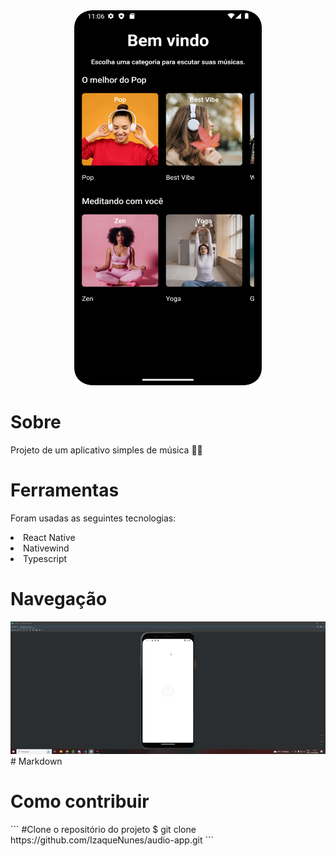 <div align="center">
    <div>
        <img src="./src/assets/Tela-inicial.png" width="300px" height="600px">
    </div>
    <div align="left">
        <h1>Sobre</h1>
        <p>Projeto de um aplicativo simples de música 👩‍💻</p>
        <h1>Ferramentas</h1>
        <p>Foram usadas as seguintes tecnologias:</p>
        <li>
            React Native
        </li>
        <li>
            Nativewind      
        </li>
        <li>
            Typescript      
        </li>
    </div>
    <div align="left">
        <h1>Navegação</h1>
    </div>
    <div>
        <img src="./src/assets/Navegação.gif">
    </div>
    <div align="left">
        # Markdown
        <h1>Como contribuir</h1>
        ```
        #Clone o repositório do projeto
        $ git clone https://github.com/IzaqueNunes/audio-app.git
        ```
    </div>
</div>

